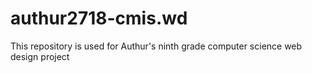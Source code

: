 # authur2718-cmis.wd
This repository is used for Authur's ninth grade computer science web design project

